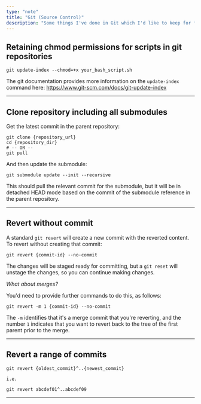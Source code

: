 ```yaml
---
type: "note"
title: "Git (Source Control)"
description: "Some things I've done in Git which I'd like to keep for future reference"
---
```


## Retaining chmod permissions for scripts in git repositories

```
git update-index --chmod=+x your_bash_script.sh
```

The git documentation provides more information on the `update-index` command here: https://www.git-scm.com/docs/git-update-index

-----

## Clone repository including all submodules

Get the latest commit in the parent repository:

```
git clone {repository_url}
cd {repository_dir}
# -- OR --
git pull
```

And then update the submodule:

```
git submodule update --init --recursive
```

This should pull the relevant commit for the submodule, but it will be in detached HEAD mode based on the commit of the submodule reference in the parent repository.

-----

## Revert without commit

A standard `git revert` will create a new commit with the reverted content. To revert without creating that commit:

```
git revert {commit-id} --no-commit
```

The changes will be staged ready for committing, but a `git reset` will unstage the changes, so you can continue making changes.

_What about merges?_

You'd need to provide further commands to do this, as follows:

```
git revert -m 1 {commit-id} --no-commit
```

The `-m` identifies that it's a merge commit that you're reverting, and the number `1` indicates that you want to revert back to the tree of the first parent prior to the merge.

-----

## Revert a range of commits

```
git revert {oldest_commit}^..{newest_commit}

i.e.

git revert abcdef01^..abcdef09
```

-----
